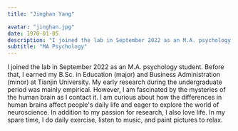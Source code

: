 ```yaml
---
title: "Jinghan Yang"

avatar: "jinghan.jpg"
date: 1970-01-05
description: "I joined the lab in September 2022 as an M.A. psychology student. Before that, I earned ..."
subtitle: "MA Psychology"
---
```


I joined the lab in September 2022 as an M.A. psychology student. Before that, I earned my B.Sc. in Education (major) and Business Administration (minor) at Tianjin University. My early research during the undergraduate period was mainly empirical. However, I am fascinated by the mysteries of the human brain as I contact it. I am curious about how the differences in human brains affect people's daily life and eager to explore the world of neuroscience. In addition to my passion for research, I also love life. In my spare time, I do daily exercise, listen to music, and paint pictures to relax.
